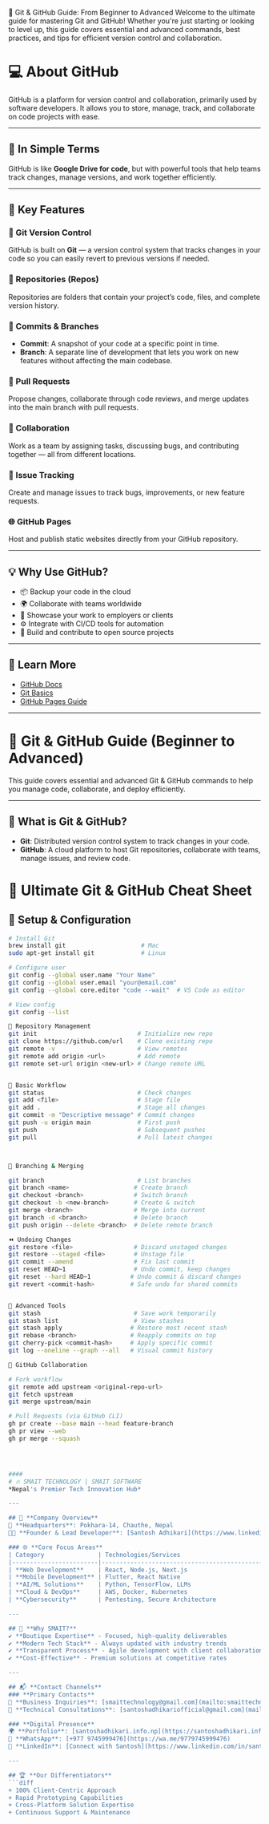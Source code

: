 
🚀 Git & GitHub Guide: From Beginner to Advanced
Welcome to the ultimate guide for mastering Git and GitHub! Whether you're just starting or looking to level up, this guide covers essential and advanced commands, best practices, and tips for efficient version control and collaboration.

# 💻 About GitHub

GitHub is a platform for version control and collaboration, primarily used by software developers. It allows you to store, manage, track, and collaborate on code projects with ease.

---

## 🧠 In Simple Terms

GitHub is like **Google Drive for code**, but with powerful tools that help teams track changes, manage versions, and work together efficiently.

---

## 🔧 Key Features

### 🔁 Git Version Control
GitHub is built on **Git** — a version control system that tracks changes in your code so you can easily revert to previous versions if needed.

### 📁 Repositories (Repos)
Repositories are folders that contain your project’s code, files, and complete version history.

### 📝 Commits & Branches
- **Commit**: A snapshot of your code at a specific point in time.
- **Branch**: A separate line of development that lets you work on new features without affecting the main codebase.

### 🔀 Pull Requests
Propose changes, collaborate through code reviews, and merge updates into the main branch with pull requests.

### 🤝 Collaboration
Work as a team by assigning tasks, discussing bugs, and contributing together — all from different locations.

### 🐞 Issue Tracking
Create and manage issues to track bugs, improvements, or new feature requests.

### 🌐 GitHub Pages
Host and publish static websites directly from your GitHub repository.

---

## 💡 Why Use GitHub?

- 📦 Backup your code in the cloud  
- 🌍 Collaborate with teams worldwide  
- 💼 Showcase your work to employers or clients  
- ⚙️ Integrate with CI/CD tools for automation  
- 🚀 Build and contribute to open source projects  

---

## 🔗 Learn More

- [GitHub Docs](https://docs.github.com)
- [Git Basics](https://git-scm.com/book/en/v2)
- [GitHub Pages Guide](https://pages.github.com/)

------ 


# 🚀 Git & GitHub Guide (Beginner to Advanced)

This guide covers essential and advanced Git & GitHub commands to help you manage code, collaborate, and deploy efficiently.

---

## 🧠 What is Git & GitHub?

- **Git**: Distributed version control system to track changes in your code.
- **GitHub**: A cloud platform to host Git repositories, collaborate with teams, manage issues, and review code.

# 🚀 Ultimate Git & GitHub Cheat Sheet

## 🔧 Setup & Configuration
```bash
# Install Git
brew install git                     # Mac
sudo apt-get install git             # Linux

# Configure user
git config --global user.name "Your Name"
git config --global user.email "your@email.com"
git config --global core.editor "code --wait"  # VS Code as editor

# View config
git config --list

📂 Repository Management
git init                            # Initialize new repo
git clone https://github.com/url    # Clone existing repo
git remote -v                       # View remotes
git remote add origin <url>         # Add remote
git remote set-url origin <new-url> # Change remote URL


🔄 Basic Workflow
git status                          # Check changes
git add <file>                      # Stage file
git add .                           # Stage all changes
git commit -m "Descriptive message" # Commit changes
git push -u origin main             # First push
git push                            # Subsequent pushes
git pull                            # Pull latest changes



🌿 Branching & Merging

git branch                          # List branches
git branch <name>                  # Create branch
git checkout <branch>              # Switch branch
git checkout -b <new-branch>       # Create & switch
git merge <branch>                 # Merge into current
git branch -d <branch>             # Delete branch
git push origin --delete <branch>  # Delete remote branch

⏪ Undoing Changes
git restore <file>                 # Discard unstaged changes
git restore --staged <file>        # Unstage file
git commit --amend                 # Fix last commit
git reset HEAD~1                   # Undo commit, keep changes
git reset --hard HEAD~1           # Undo commit & discard changes
git revert <commit-hash>          # Safe undo for shared commits


🧰 Advanced Tools
git stash                          # Save work temporarily
git stash list                     # View stashes
git stash apply                   # Restore most recent stash
git rebase <branch>               # Reapply commits on top
git cherry-pick <commit-hash>     # Apply specific commit
git log --oneline --graph --all   # Visual commit history

🤝 GitHub Collaboration

# Fork workflow
git remote add upstream <original-repo-url>
git fetch upstream
git merge upstream/main

# Pull Requests (via GitHub CLI)
gh pr create --base main --head feature-branch
gh pr view --web
gh pr merge --squash




####
# 🔥 SMAIT TECHNOLOGY | SMAIT SOFTWARE  
*Nepal's Premier Tech Innovation Hub*  

---

## 🏢 **Company Overview**  
📍 **Headquarters**: Pokhara-14, Chauthe, Nepal  
👨‍💻 **Founder & Lead Developer**: [Santosh Adhikari](https://www.linkedin.com/in/santosh-adhikari-b24324265/) (`@CoderSantoshAdhikri`)  

### 🌐 **Core Focus Areas**  
| Category               | Technologies/Services                          |
|------------------------|-----------------------------------------------|
| **Web Development**    | React, Node.js, Next.js                       |
| **Mobile Development** | Flutter, React Native                        |
| **AI/ML Solutions**    | Python, TensorFlow, LLMs                     |
| **Cloud & DevOps**     | AWS, Docker, Kubernetes                      |
| **Cybersecurity**      | Pentesting, Secure Architecture              |

---

## 🎯 **Why SMAIT?**  
✔ **Boutique Expertise** - Focused, high-quality deliverables  
✔ **Modern Tech Stack** - Always updated with industry trends  
✔ **Transparent Process** - Agile development with client collaboration  
✔ **Cost-Effective** - Premium solutions at competitive rates  

---

## 📬 **Contact Channels**  
### **Primary Contacts**  
📧 **Business Inquiries**: [smaittechnology@gmail.com](mailto:smaittechnology@gmail.com)  
📧 **Technical Consultations**: [santoshadhikariofficial@gmail.com](mailto:santoshadhikariofficial@gmail.com)  

### **Digital Presence**  
🌍 **Portfolio**: [santoshadhikari.info.np](https://santoshadhikari.info.np)  
💬 **WhatsApp**: [+977 9745999476](https://wa.me/9779745999476)  
🔗 **LinkedIn**: [Connect with Santosh](https://www.linkedin.com/in/santosh-adhikari-b24324265/)  

---

## 🏆 **Our Differentiators**  
```diff
+ 100% Client-Centric Approach
+ Rapid Prototyping Capabilities
+ Cross-Platform Solution Expertise
+ Continuous Support & Maintenance
